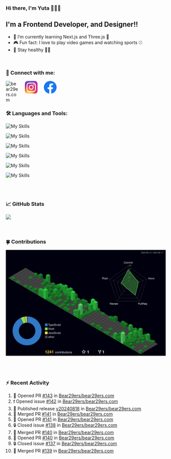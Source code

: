 ### Hi there, I'm Yuta 🤟🏻🐻

## I'm a Frontend Developer, and Designer!!

- 🌱 I’m currently learning Next.js and Three.js 🤣
- 🎮 Fun fact: I love to play video games and watching sports ⚾️
- 🏃 Stay healthy 🏋🏻

<br />

### :wave: Connect with me:

[<img align="left" alt="bear29ers.com" width="40px" src="https://user-images.githubusercontent.com/39920490/156489586-f125813b-e344-46d6-9306-f5786684b976.jpg" style="margin-right: 20px;" />](https://bear29ers.com)
[<img align="left" alt="Yuta Okuma | Instagram" width="40px" src="https://github.com/github/explore/blob/main/topics/instagram/instagram.png?raw=true" style="margin-right: 20px;" />](https://www.instagram.com/bear29ers/)
[<img align="left" alt="Yuta Okuma | Facebook" width="40px" src="https://github.com/github/explore/blob/main/topics/facebook/facebook.png?raw=true" style="margin-right: 20px;" />](https://www.facebook.com/bear29ers/)

<!-- [<img align="left" alt="Yuta Okuma | Wantedly" width="40px" src="https://user-images.githubusercontent.com/39920490/156489528-fdc520d6-10f1-43b6-8bf8-fadf8dcf1a90.jpg" style="margin-right: 20px;" />](https://www.wantedly.com/id/yuta_okuma_b) -->

<br />
<br />
<br />
<br />

### :hammer_and_wrench: Languages and Tools:

![My Skills](https://skillicons.dev/icons?i=html,css,sass,bootstrap,tailwind,js,ts,jquery,threejs,react)

![My Skills](https://skillicons.dev/icons?i=styledcomponents,emotion,materialui,nextjs,vercel,vue,nuxt,pinia,nodejs,express)

![My Skills](https://skillicons.dev/icons?i=webpack,vite,jest,vitest,babel,regex,npm,pnpm,php,laravel)

![My Skills](https://skillicons.dev/icons?i=mysql,sqlite,docker,git,github,githubactions,aws,firebase,vim,neovim)

![My Skills](https://skillicons.dev/icons?i=linux,bash,lua,markdown,svg,webstorm,vscode,atom,figma,xd)

![My Skills](https://skillicons.dev/icons?i=ps,ai,pr,ae,postman,sentry,codepen,stackoverflow,discord,apple)

<br />
<br />

### :chart_with_upwards_trend: GitHub Stats

<div style="display: flex;">
    <a href="https://github.com/Bear29ers">
        <img height="220px;" src="https://github-readme-stats-bear29ers.vercel.app/api?username=Bear29ers&show_icons=true&theme=bear">
    </a>
</div>

<br />
<br />

### :four_leaf_clover: Contributions

![](./profile-3d-contrib/profile-night-green.svg)

<br />
<br />

### :zap: Recent Activity

<!--START_SECTION:activity-->

1. 💪 Opened PR [#143](https://github.com/Bear29ers/bear29ers.com/pull/143) in [Bear29ers/bear29ers.com](https://github.com/Bear29ers/bear29ers.com)
2. ❗ Opened issue [#142](https://github.com/Bear29ers/bear29ers.com/issues/142) in [Bear29ers/bear29ers.com](https://github.com/Bear29ers/bear29ers.com)
3. 🚀 Published release [v20240818](https://github.com/Bear29ers/bear29ers.com/releases/tag/v20240818) in [Bear29ers/bear29ers.com](https://github.com/Bear29ers/bear29ers.com)
4. 🎉 Merged PR [#141](https://github.com/Bear29ers/bear29ers.com/pull/141) in [Bear29ers/bear29ers.com](https://github.com/Bear29ers/bear29ers.com)
5. 💪 Opened PR [#141](https://github.com/Bear29ers/bear29ers.com/pull/141) in [Bear29ers/bear29ers.com](https://github.com/Bear29ers/bear29ers.com)
6. 🔒 Closed issue [#138](https://github.com/Bear29ers/bear29ers.com/issues/138) in [Bear29ers/bear29ers.com](https://github.com/Bear29ers/bear29ers.com)
7. 🎉 Merged PR [#140](https://github.com/Bear29ers/bear29ers.com/pull/140) in [Bear29ers/bear29ers.com](https://github.com/Bear29ers/bear29ers.com)
8. 💪 Opened PR [#140](https://github.com/Bear29ers/bear29ers.com/pull/140) in [Bear29ers/bear29ers.com](https://github.com/Bear29ers/bear29ers.com)
9. 🔒 Closed issue [#137](https://github.com/Bear29ers/bear29ers.com/issues/137) in [Bear29ers/bear29ers.com](https://github.com/Bear29ers/bear29ers.com)
10. 🎉 Merged PR [#139](https://github.com/Bear29ers/bear29ers.com/pull/139) in [Bear29ers/bear29ers.com](https://github.com/Bear29ers/bear29ers.com)

<!--END_SECTION:activity-->
